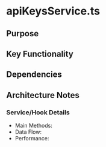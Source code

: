 # apiKeysService.ts

## Purpose

## Key Functionality

## Dependencies

## Architecture Notes

### Service/Hook Details
- Main Methods: 
- Data Flow: 
- Performance: 
